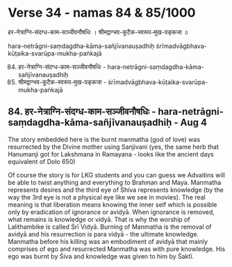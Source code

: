 # Verse 34 - namas 84 & 85/1000

हर-नेत्राग्नि-संदग्ध-काम-सञ्जीवनौषधिः ।
श्रीमद्वाग्भव-कूटैक-स्वरूप-मुख-पङ्कजा ॥

hara-netrāgni-saṃdagdha-kāma-sañjīvanauṣadhiḥ 
śrīmadvāgbhava-kūṭaika-svarūpa-mukha-paṅkajā

84. हर-नेत्राग्नि-संदग्ध-काम-सञ्जीवनौषधिः - hara-netrāgni-saṃdagdha-kāma-sañjīvanauṣadhiḥ
85. श्रीमद्वाग्भव-कूटैक-स्वरूप-मुख-पङ्कजा - śrīmadvāgbhava-kūṭaika-svarūpa-mukha-paṅkajā


## 84. हर-नेत्राग्नि-संदग्ध-काम-सञ्जीवनौषधिः - hara-netrāgni-saṃdagdha-kāma-sañjīvanauṣadhiḥ - Aug 4

The story embedded here is the burnt manmatha (god of love) was resurrected by the Divine mother using Sanjivani (yes, the same herb that Hanumanji got for Lakshmana in Ramayana - looks like the ancient days equivalent of Dolo 650)

Of course the story is for LKG students and you can guess we Advaitins will be able to twist anything and everything to Brahman and Maya. Manmatha represents desires and the third eye of Shiva represents knowledge (by the way the 3rd eye is not a physical eye like we see in movies). The real meaning is that liberation means knowing the inner self which is possible only by eradication of ignorance or avidyā. When ignorance is removed, what remains is knowledge or vidyā. That is why the worship of Lalithambike is called Śrī Vidyā. Burning of Manmatha is the removal of avidyā and his resurrection is para vidyā - the ultimate knowledge. Manmatha before his killing was an embodiment of avidyā that mainly comprises of ego and resurrected Manmatha was with pure knowledge. His ego was burnt by Śiva and knowledge was given to him by Śaktī. 
